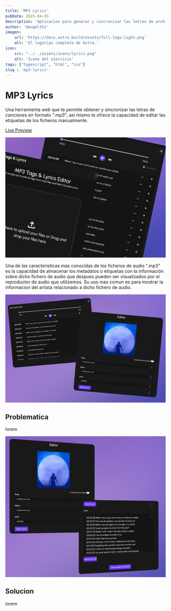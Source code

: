 ```yaml
---
title: 'MP3 Lyrics'
pubDate: 2025-04-03
description: 'Aplicacion para generar y sincronizar las letras de archivos de audio "mp3"'
author: '@angelthz'
imagen:
    url: 'https://docs.astro.build/assets/full-logo-light.png'
    alt: 'El logotipo completo de Astro.'
icon:
    src: "../../assets/icons/lyrics.png"
    alt: 'Icono del ejercicio'
tags: ["typescript", "html", "css"]
slug : 'mp3-lyrics'
---
```


# MP3 Lyrics

Una herramienta web que te permite obtener y sincronizar las letras de canciones en formato ".mp3", asi mismo te 
ofrece la capacidad de editar las etiquetas de los ficheros manualmente.

<a class="live-button" href="https://mp3-lyrics.vercel.app/" target="_blank">
    <div>
        <span>Live Preview</span>
    </div>
</a>

![Mp3 Lyrics Web Screenshoot](./images/mp3/mp3-1.png)

Una de las caracteristicas mas conocidas de los ficheros de audio ".mp3" es la capacidad de almacenar los metadatos
o etiquetas con la información sobre dicho fichero de audio que despues pueden ser visualizados por el reproductor de 
audio que utilizemos. Su uso mas comun es para mostrar la informacion del artista relacionado a dicho fichero de audio.

![Mp3 snapshoot dos](./images/mp3/mp3-3.png)

## Problematica

lorem

![Mp3 snapshoot dos](./images/mp3/mp3-4.png)


## Solucion

lorem